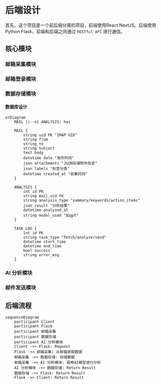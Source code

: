 # 后端设计

首先，这个项目是一个前后端分离的项目，前端使用React NextJS。后端使用 Python Flask，前端和后端之间通过 `RESTful API` 进行通信。

## 核心模块

### 邮箱采集模块

### 邮箱登录模块

### 数据存储模块

#### 数据库设计

```mermaid
erDiagram
    MAIL ||--o{ ANALYSIS: has

    MAIL {
        string uid PK "IMAP UID"
        string from
        string to
        string subject
        text body
        datetime date "发件时间"
        json attachments "JSON存储附件信息"
        json labels "标签分类"
        datetime created_at "收集时间"
    }

    ANALYSIS {
        int id PK
        string mail_uid FK
        string analysis_type "summary/keywords/action_items"
        json result "分析结果"
        datetime analyzed_at
        string model_used "如gpt"
    }

    TASK_LOG {
        int id PK
        string task_type "fetch/analyze/send"
        datetime start_time
        datetime end_time
        bool success
        string error_msg
    }
```

### AI 分析模块

### 邮件发送模块

## 后端流程

```mermaid
sequenceDiagram
    participant Client
    participant Flask
    participant 邮箱采集
    participant 数据存储
    participant AI 分析模块
    Client ->> Flask: Request
    Flask ->> 邮箱采集: 从邮箱获取数据
    邮箱采集 ->> 数据存储: 存储数据
    邮箱采集 ->> AI 分析模块: 调用AI模型进行分析
    AI 分析模块 ->> 数据存储: Return Result
    数据存储 ->> Flask: Return Result
    Flask ->> Client: Return Result
```
